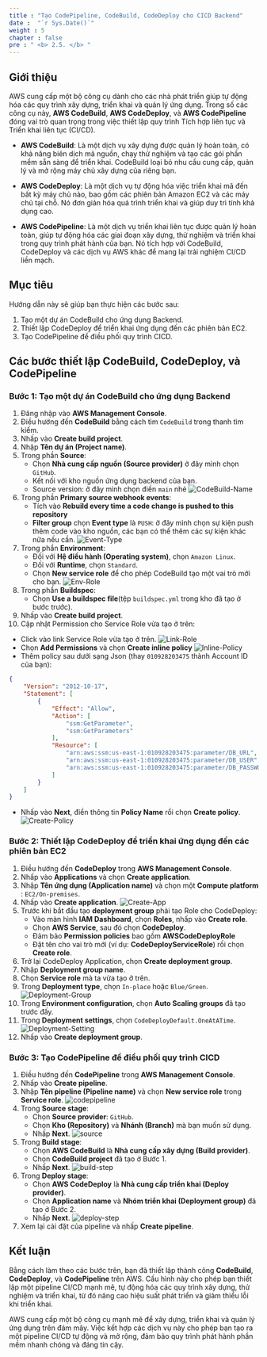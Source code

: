 ```yaml
---
title : "Tạo CodePipeline, CodeBuild, CodeDeploy cho CICD Backend"
date :  "`r Sys.Date()`"
weight : 5
chapter : false
pre : " <b> 2.5. </b> "
---
```

## Giới thiệu

AWS cung cấp một bộ công cụ dành cho các nhà phát triển giúp tự động hóa các quy trình xây dựng, triển khai và quản lý ứng dụng. Trong số các công cụ này, **AWS CodeBuild**, **AWS CodeDeploy**, và **AWS CodePipeline** đóng vai trò quan trọng trong việc thiết lập quy trình Tích hợp liên tục và Triển khai liên tục (CI/CD).

- **AWS CodeBuild**: Là một dịch vụ xây dựng được quản lý hoàn toàn, có khả năng biên dịch mã nguồn, chạy thử nghiệm và tạo các gói phần mềm sẵn sàng để triển khai. CodeBuild loại bỏ nhu cầu cung cấp, quản lý và mở rộng máy chủ xây dựng của riêng bạn.

- **AWS CodeDeploy**: Là một dịch vụ tự động hóa việc triển khai mã đến bất kỳ máy chủ nào, bao gồm các phiên bản Amazon EC2 và các máy chủ tại chỗ. Nó đơn giản hóa quá trình triển khai và giúp duy trì tính khả dụng cao.

- **AWS CodePipeline**: Là một dịch vụ triển khai liên tục được quản lý hoàn toàn, giúp tự động hóa các giai đoạn xây dựng, thử nghiệm và triển khai trong quy trình phát hành của bạn. Nó tích hợp với CodeBuild, CodeDeploy và các dịch vụ AWS khác để mang lại trải nghiệm CI/CD liền mạch.

## Mục tiêu

Hướng dẫn này sẽ giúp bạn thực hiện các bước sau:

1. Tạo một dự án CodeBuild cho ứng dụng Backend.
2. Thiết lập CodeDeploy để triển khai ứng dụng đến các phiên bản EC2.
3. Tạo CodePipeline để điều phối quy trình CICD.

## Các bước thiết lập CodeBuild, CodeDeploy, và CodePipeline

### Bước 1: Tạo một dự án CodeBuild cho ứng dụng Backend

1. Đăng nhập vào **AWS Management Console**.
2. Điều hướng đến **CodeBuild** bằng cách tìm `CodeBuild` trong thanh tìm kiếm.
3. Nhấp vào **Create build project**.
4. Nhập **Tên dự án (Project name)**.
5. Trong phần **Source**:
   - Chọn **Nhà cung cấp nguồn (Source provider)** ở đây mình chọn `GitHub`.
   - Kết nối với kho nguồn ứng dụng backend của bạn.
   - Source version: ở đây mình chọn điền `main` nhé
![CodeBuild-Name](/images/2-TaskList/2.5-CreateBackendCICD/codebuild-name.png)
6. Trong phần **Primary source webhook events**:
   - Tích vào **Rebuild every time a code change is pushed to this repository**
   - **Filter group** chọn **Event type** là `PUSH`: ở đây mình chọn sự kiện push thêm code vào kho nguồn, các bạn có thể thêm các sự kiện khác nữa nếu cần.
![Event-Type](/images/2-TaskList/2.5-CreateBackendCICD/event-type.png)
7. Trong phần **Environment**:
   - Đối với **Hệ điều hành (Operating system)**, chọn `Amazon Linux`.
   - Đối với **Runtime**, chọn `Standard`.
   - Chọn **New service role** để cho phép CodeBuild tạo một vai trò mới cho bạn.
![Env-Role](/images/2-TaskList/2.5-CreateBackendCICD/env-role.png)
8. Trong phần **Buildspec**:
   - Chọn **Use a buildspec file**(tệp `buildspec.yml` trong kho đã tạo ở bước trước).
9. Nhấp vào **Create build project**.
10. Cập nhật Permission cho Service Role vừa tạo ở trên:
   - Click vào link Service Role vừa tạo ở trên.
![Link-Role](/images/2-TaskList/2.5-CreateBackendCICD/link-role.png)
   - Chọn **Add Permissions** và chọn **Create inline policy**
![Inline-Policy](/images/2-TaskList/2.5-CreateBackendCICD/inline-policy.png)
   - Thêm policy sau dưới sạng Json (thay `010928203475` thành Account ID của bạn):
```json
{
    "Version": "2012-10-17",
    "Statement": [
        {
            "Effect": "Allow",
            "Action": [
                "ssm:GetParameter",
                "ssm:GetParameters"
            ],
            "Resource": [
                "arn:aws:ssm:us-east-1:010928203475:parameter/DB_URL",
                "arn:aws:ssm:us-east-1:010928203475:parameter/DB_USER",
                "arn:aws:ssm:us-east-1:010928203475:parameter/DB_PASSWORD"
            ]
        }
    ]
}
```
   - Nhấp vào **Next**, điền thông tin **Policy Name** rồi chọn **Create policy**.
![Create-Policy](/images/2-TaskList/2.5-CreateBackendCICD/create-policy.png)

### Bước 2: Thiết lập CodeDeploy để triển khai ứng dụng đến các phiên bản EC2
1. Điều hướng đến **CodeDeploy** trong **AWS Management Console**.
2. Nhấp vào **Applications** và chọn **Create application**.
3. Nhập **Tên ứng dụng (Application name)** và chọn một **Compute platform** : `EC2/On-premises`.
4. Nhấp vào **Create application**.
![Create-App](/images/2-TaskList/2.5-CreateBackendCICD/create-application.png)
5. Trước khi bắt đầu tạo **deployment group** phải tạo Role cho CodeDeploy:
   - Vào màn hình **IAM Dashboard**, chọn **Roles**, nhấp vào **Create role**.
   - Chọn **AWS Service**, sau đó chọn **CodeDeploy**.
   - Đảm bảo **Permission policies** bao gồm **AWSCodeDeployRole**
   - Đặt tên cho vai trò mới (ví dụ: **CodeDeployServiceRole**) rồi chọn **Create role**.
6. Trở lại CodeDeploy Application, chọn **Create deployment group**.
7. Nhập **Deployment group name**.
8. Chọn **Service role** mà ta vừa tạo ở trên.
9. Trong **Deployment type**, chọn `In-place` hoặc `Blue/Green`.
![Deployment-Group](/images/2-TaskList/2.5-CreateBackendCICD/deployment-group.png)
10. Trong **Environment configuration**, chọn **Auto Scaling groups** đã tạo trước đấy.
11. Trong **Deployment settings**, chọn `CodeDeployDefault.OneAtATime`.
![Deployment-Setting](/images/2-TaskList/2.5-CreateBackendCICD/deployment-settings.png)
12. Nhấp vào **Create deployment group**.

### Bước 3: Tạo CodePipeline để điều phối quy trình CICD
1. Điều hướng đến **CodePipeline** trong **AWS Management Console**.
2. Nhấp vào **Create pipeline**.
3. Nhập **Tên pipeline (Pipeline name)** và chọn **New service role** trong **Service role**.
![codepipeline](/images/2-TaskList/2.5-CreateBackendCICD/codepipeline.png)
4. Trong **Source stage**:
   - Chọn **Source provider**: `GitHub`.
   - Chọn **Kho (Repository)** và **Nhánh (Branch)** mà bạn muốn sử dụng.
   - Nhấp **Next**.
![source](/images/2-TaskList/2.5-CreateBackendCICD/git-source.png)
5. Trong **Build stage**:
   - Chọn **AWS CodeBuild** là **Nhà cung cấp xây dựng (Build provider)**.
   - Chọn **CodeBuild project** đã tạo ở Bước 1.
   - Nhấp **Next**.
![build-step](/images/2-TaskList/2.5-CreateBackendCICD/build-step.png)
6. Trong **Deploy stage**:
   - Chọn **AWS CodeDeploy** là **Nhà cung cấp triển khai (Deploy provider)**.
   - Chọn **Application name** và **Nhóm triển khai (Deployment group)** đã tạo ở Bước 2.
   - Nhấp **Next**.
![deploy-step](/images/2-TaskList/2.5-CreateBackendCICD/deploy-step.png)
7. Xem lại cài đặt của pipeline và nhấp **Create pipeline**.

## Kết luận

Bằng cách làm theo các bước trên, bạn đã thiết lập thành công **CodeBuild**, **CodeDeploy**, và **CodePipeline** trên AWS. Cấu hình này cho phép bạn thiết lập một pipeline CI/CD mạnh mẽ, tự động hóa các quy trình xây dựng, thử nghiệm và triển khai, từ đó nâng cao hiệu suất phát triển và giảm thiểu lỗi khi triển khai.

AWS cung cấp một bộ công cụ mạnh mẽ để xây dựng, triển khai và quản lý ứng dụng trên đám mây. Việc kết hợp các dịch vụ này cho phép bạn tạo ra một pipeline CI/CD tự động và mở rộng, đảm bảo quy trình phát hành phần mềm nhanh chóng và đáng tin cậy.
